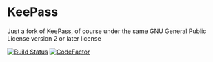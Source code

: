 # KeePass
Just a fork of KeePass, of course under the same GNU General Public License version 2 or later license

[![Build Status](https://travis-ci.org/dhcgn/KeePass.svg?branch=master)](https://travis-ci.org/dhcgn/KeePass)
[![CodeFactor](https://www.codefactor.io/repository/github/dhcgn/keepass/badge)](https://www.codefactor.io/repository/github/dhcgn/keepass)
